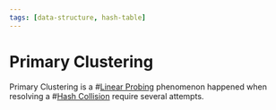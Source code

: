 ```yaml
---
tags: [data-structure, hash-table]
---
```


# Primary Clustering

Primary Clustering is a #[Linear Probing](202112131231.md) phenomenon happened
when resolving a #[Hash Collision](202112131158.md) require several attempts.
